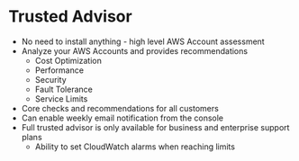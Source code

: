 # Trusted Advisor

* No need to install anything - high level AWS Account assessment
* Analyze your AWS Accounts and provides recommendations
  * Cost Optimization
  * Performance
  * Security
  * Fault Tolerance
  * Service Limits
* Core checks and recommendations for all customers
* Can enable weekly email notification from the console
* Full trusted advisor is only available for business and enterprise support plans
  * Ability to set CloudWatch alarms when reaching limits
  